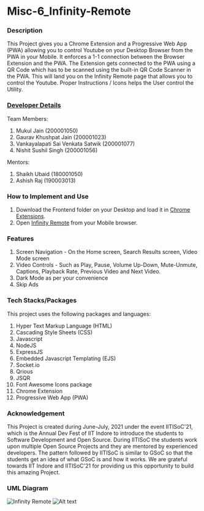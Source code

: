 # Misc-6_Infinity-Remote

### Description
This Project gives you a Chrome Extension and a Progressive Web App (PWA) allowing you to control Youtube on your Desktop Browser from the PWA in your Mobile. It enforces a 1-1 connection between the Browser Extension and the PWA. The Extension gets connected to the PWA using a QR Code which has to be scanned using the built-in QR Code Scanner in the PWA. This will land you on the Infinity Remote page that allows you to control the Youtube. Proper Instructions / Icons helps the User control the Utility.

### [Developer Details](https://docs.google.com/document/d/1REjqQN7qbH5l_CglM1tw-Q24cmVuz2DY5YAoGSE6kVo/edit?usp=sharing)
Team Members:
1. Mukul Jain                            (200001050)
2. Gaurav Khushpat Jain                  (200001023)
3. Vankayalapati Sai Venkata Satwik      (200001077) 
4. Nishit Sushil Singh                   (200001056)

Mentors:
1. Shaikh Ubaid                          (180001050)
2. Ashish Raj                            (190003013)

### How to Implement and Use
1. Download the Frontend folder on your Desktop and load it in [Chrome Extensions](chrome://extensions).
2. Open [Infinity Remote](https://mysterious-anchorage-10324.herokuapp.com) from your Mobile browser.


### Features
1. Screen Navigation - On the Home screen, Search Results screen, Video Mode screen
2. Video Controls - Such as Play, Pause, Volume Up-Down, Mute-Unmute, Captions, Playback Rate, Previous Video and Next Video.
3. Dark Mode as per your convenience
4. Skip Ads


### Tech Stacks/Packages
This project uses the following packages and languages:
1. Hyper Text Markup Language (HTML)
2. Cascading Style Sheets (CSS)
3. Javascript
4. NodeJS
5. ExpressJS
6. Embedded Javascript Templating (EJS)
7. Socket.io
8. Qrious
9. JSQR
10. Font Awesome Icons package
11. Chrome Extension
12. Progressive Web App (PWA)

### Acknowledgement
This Project is created during June-July, 2021 under the event IITISoC'21, which is the Annual Dev Fest of IIT Indore to introduce the students to Software Development and Open Source. During IITISoC the students work upon multiple Open Source Projects and they are mentored by experienced developers. The pattern followed by IITISoC is similar to GSoC so that the students get an idea of what GSoC is and how it works. We are grateful towards IIT Indore and IITISoC'21 for providing us this opportunity to build this amazing Project.

### UML Diagram
![Infinity Remote](https://user-images.githubusercontent.com/79629333/127907474-d9825b0a-fd73-42bf-b4d3-3c5cc319bc86.png)
![Alt text](https://https://github.com/AshishRajIITI/Misc-6-Infinity-Remote/blob/main/Infinity%20Remote.svg)



